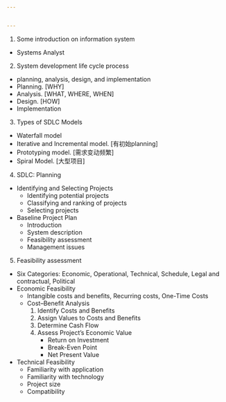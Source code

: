 ```yaml
---


---
```


<ol>
<li>Some introduction on information system</li>
</ol>
<ul>
<li>Systems Analyst</li>
</ul>
<ol start="2">
<li>System development life cycle process</li>
</ol>
<ul>
<li>planning, analysis, design, and implementation</li>
<li>Planning. [WHY]</li>
<li>Analysis. [WHAT, WHERE, WHEN]</li>
<li>Design. [HOW]</li>
<li>Implementation</li>
</ul>
<ol start="3">
<li>Types of SDLC Models</li>
</ol>
<ul>
<li>Waterfall model</li>
<li>Iterative and Incremental model. [有初始planning]</li>
<li>Prototyping model. [需求变动频繁]</li>
<li>Spiral Model. [大型项目]</li>
</ul>
<ol start="4">
<li>SDLC: Planning</li>
</ol>
<ul>
<li>Identifying and Selecting Projects
<ul>
<li>Identifying potential projects</li>
<li>Classifying and ranking of projects</li>
<li>Selecting projects</li>
</ul>
</li>
<li>Baseline Project Plan
<ul>
<li>Introduction</li>
<li>System description</li>
<li>Feasibility assessment</li>
<li>Management issues</li>
</ul>
</li>
</ul>
<ol start="5">
<li>Feasibility assessment</li>
</ol>
<ul>
<li>Six Categories: Economic, Operational, Technical, Schedule, Legal and contractual, Political</li>
<li>Economic Feasibility
<ul>
<li>Intangible costs and benefits, Recurring costs, One-Time Costs</li>
<li>Cost–Benefit Analysis
<ol>
<li>Identify Costs and Benefits</li>
<li>Assign Values to Costs and Benefits</li>
<li>Determine Cash Flow</li>
<li>Assess Project’s Economic Value
<ul>
<li>Return on Investment</li>
<li>Break-Even Point</li>
<li>Net Present Value</li>
</ul>
</li>
</ol>
</li>
</ul>
</li>
<li>Technical Feasibility
<ul>
<li>Familiarity with application</li>
<li>Familiarity with technology</li>
<li>Project size</li>
<li>Compatibility</li>
</ul>
</li>
</ul>

